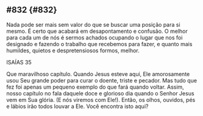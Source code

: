 ## #832 {#832}

Nada pode ser mais sem valor do que se buscar uma posição para si mesmo. É certo que acabará em desapontamento e confusão. O melhor para cada um de nós é sermos achados ocupando o lugar que nos foi designado e fazendo o trabalho que recebemos para fazer, e quanto mais humildes, quietos e despretensiosos formos, melhor.

ISAÍAS 35

Que maravilhoso capítulo. Quando Jesus esteve aqui, Ele amorosamente usou Seu grande poder para curar o doente, triste e pecador. Mas tudo que fez foi apenas um pequeno exemplo do que fará quando voltar. Assim, nosso capítulo no fala daquele doce e glorioso dia quando o Senhor Jesus vem em Sua glória. (E nós viremos com Ele!). Então, os olhos, ouvidos, pés e lábios irão todos louvar a Ele. Você encontra isto aqui?